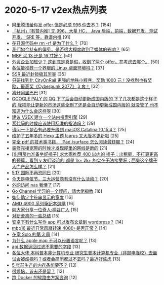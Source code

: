 # 2020-5-17 v2ex热点列表

+ [阿里腾讯给你发 offer 但是必须 996 你去不？](https://www.v2ex.com/t/672497#reply154) [154]
+ [「杭州」[有赞内推] 无 996，大量 HC， Java 后端，前端，数据开发，测试开发， SRE 等，靠谱内推](https://www.v2ex.com/t/672507#reply91) [91]
+ [在开源代码中 rm -rf 是为了什么？](https://www.v2ex.com/t/672547#reply70) [70]
+ [我们如今持有的偏见，是否很大程度收到了媒体的影响？](https://www.v2ex.com/t/672604#reply65) [65]
+ [MBP 买 13 还是 16 寸好？](https://www.v2ex.com/t/672524#reply50) [50]
+ [外资企业加班少？ 这到底是真是假，收到了两个 offer。在考虑去哪个。](https://www.v2ex.com/t/672493#reply50) [50]
+ [各位能推荐一个养眼的 Linux 桌面环境吗？](https://www.v2ex.com/t/672652#reply37) [37]
+ [SSR 最近封锁极其厉害](https://www.v2ex.com/t/672631#reply35) [35]
+ [只要找到比 CityOnRail 更强的地铁小程序，奖励 1000 元！没找到也有奖励，最高奖《Cyberpunk 2077》,3 套！](https://www.v2ex.com/t/672531#reply32) [32]
+ [离开阿里巴巴](https://www.v2ex.com/t/672647#reply31) [31]
+ [GOOGLE PALY 的 QQ 下了后会自动更新成国内版的 下了几次都是这个样子的,我把能让更新的市场这些全删了还是会自动更新成国内版的 就没管了 也不知道为什么会这样呀](https://www.v2ex.com/t/672529#reply30) [30]
+ [建议 V2EX 建立一个站内搜索引擎](https://www.v2ex.com/t/672535#reply29) [29]
+ [写代码的时候应该使用标准的指法吗？](https://www.v2ex.com/t/672626#reply29) [29]
+ [请问一下是否有必要升级到 masOS Catalina 10.15.4？](https://www.v2ex.com/t/672560#reply25) [25]
+ [维护了五年多的 Hexo 主题 Icarus 又大版本更新啦](https://www.v2ex.com/t/672495#reply25) [25]
+ [完全 pdf 的技术类书籍， iPad /surface 怎么阅读最舒服？](https://www.v2ex.com/t/672542#reply24) [24]
+ [装修完接宽带的时候才发现屋里的网线是断的](https://www.v2ex.com/t/672512#reply21) [21]
+ [[出租房也准备坐好椅子] 求大家推荐 400 以内的 椅子；出租房，不打算更高的预算，看到 v 友们谈论的 都是 1k+ 2k+ 的实在无法接受呀；西昊这个牌子入门产品怎么样？](https://www.v2ex.com/t/672616#reply21) [21]
+ [5.17 国际不再恐同日](https://www.v2ex.com/t/672550#reply20) [20]
+ [今天是电信节，三大运营商有没有什么活动？](https://www.v2ex.com/t/672572#reply20) [20]
+ [外网访问 nas 我懵了](https://www.v2ex.com/t/672623#reply17) [17]
+ [Go Channel 学习的一个疑问，请大佬指教](https://www.v2ex.com/t/672517#reply16) [16]
+ [如何确定字符串显示的宽度](https://www.v2ex.com/t/672564#reply16) [16]
+ [AMD 4000 系列筆記本選購](https://www.v2ex.com/t/672579#reply16) [16]
+ [向大家分享一位奇人:桐谷广人](https://www.v2ex.com/t/672538#reply15) [15]
+ [对断舍离的一些总结](https://www.v2ex.com/t/672539#reply15) [15]
+ [安卓下有什么写作 app 可以发布文章到 wordpress？](https://www.v2ex.com/t/672533#reply14) [14]
+ [mbp16 最近日常风扇转速 4000+是否正常？](https://www.v2ex.com/t/672586#reply14) [14]
+ [在家 Solo 的第 3 周](https://www.v2ex.com/t/672598#reply14) [14]
+ [为什么 apple map 不可以设置语言呢？](https://www.v2ex.com/t/672527#reply13) [13]
+ [api 数据返回过滤不需要的字段](https://www.v2ex.com/t/672543#reply13) [13]
+ [各位大佬 本科普本非计算机专业 研究生普本计算机专业（非邮电强校）去面试会被歧视吗？或者会简历都过不去吗？最近好焦虑](https://www.v2ex.com/t/672587#reply13) [13]
+ [5 年前生产的内存条能要不？](https://www.v2ex.com/t/672502#reply13) [13]
+ [很烦恼，该去还是留？](https://www.v2ex.com/t/672546#reply12) [12]
+ [跑 Docker 的软路由方案咨询](https://www.v2ex.com/t/672650#reply12) [12]
